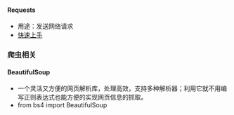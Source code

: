 #### Requests
- 用途：发送网络请求
- [快速上手](https://cn.python-requests.org/zh_CN/latest/user/quickstart.html)



### 爬虫相关
#### BeautifulSoup
- 一个灵活又方便的网页解析库，处理高效，支持多种解析器；利用它就不用编写正则表达式也能方便的实现网页信息的抓取。
- from bs4 import BeautifulSoup
